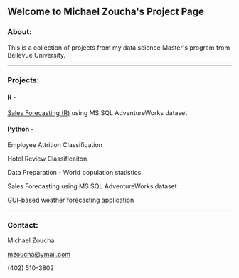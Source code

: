 ## Welcome to Michael Zoucha's Project Page

### About:

This is a collection of projects from my data science Master's program from Bellevue University.



--------------------------------------------------------
### Projects:

#### R - 
  [Sales Forecasting (R)]([https://github.com/mkzoucha/Projects/tree/main/Projects/R/SalesForecasting]) using MS SQL AdventureWorks dataset
  

#### Python -
  Employee Attrition Classification
  
  Hotel Review Classificaiton
  
  Data Preparation - World population statistics
  
  Sales Forecasting using MS SQL AdventureWorks dataset
  
  GUI-based weather forecasting application
  
  
--------------------------------------------------------
### Contact:

Michael Zoucha

mzoucha@ymail.com

(402) 510-3802

